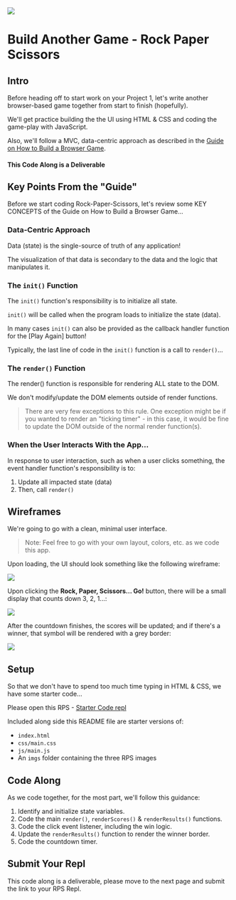 <img src="https://i.imgur.com/cIz3Qx8.png">

# Build Another Game - Rock Paper Scissors

## Intro

Before heading off to start work on your Project 1, let's write another browser-based game together from start to finish (hopefully).

We'll get practice building the the UI using HTML & CSS and coding the game-play with JavaScript.

Also, we'll follow a MVC, data-centric approach as described in the [Guide on How to Build a Browser Game](https://gist.github.com/jim-clark/6f1919291f6007b2c0b2c93d925d6bac).

#### This Code Along is a Deliverable

## Key Points From the "Guide"

Before we start coding Rock-Paper-Scissors, let's review some KEY CONCEPTS of the Guide on How to Build a Browser Game...

### Data-Centric Approach

Data (state) is the single-source of truth of any application!

The visualization of that data is secondary to the data and the logic that manipulates it.

### The `init()` Function

The `init()` function's responsibility is to initialize all state.

`init()` will be called when the program loads to initialize the state (data).

In many cases `init()` can also be provided as the callback handler function for the [Play Again] button!

Typically, the last line of code in the `init()` function is a call to `render()`...

### The `render()` Function

The render() function is responsible for rendering ALL state to the DOM.

We don't modify/update the DOM elements outside of render functions.

> There are very few exceptions to this rule. One exception might be if you wanted to render an "ticking timer" - in this case, it would be fine to update the DOM outside of the normal render function(s).

### When the User Interacts With the App...

In response to user interaction, such as when a user clicks something, the event handler function's responsibility is to:

1. Update all impacted state (data)
2. Then, call `render()`

## Wireframes

We're going to go with a clean, minimal user interface.

> Note: Feel free to go with your own layout, colors, etc. as we code this app.

Upon loading, the UI should look something like the following wireframe:

<img src="https://i.imgur.com/Xq6Ar1L.png">

Upon clicking the **Rock, Paper, Scissors... Go!** button, there will be a small display that counts down 3, 2, 1...:

<img src="https://i.imgur.com/LbUq0Ia.png">

After the countdown finishes, the scores will be updated; and if there's a winner, that symbol will be rendered with a grey border:

<img src="https://i.imgur.com/mJe7SQW.png">

## Setup

So that we don't have to spend too much time typing in HTML & CSS, we have some starter code...

Please open this RPS - [Starter Code repl](https://replit.com/@SEIStudent/RPS-Starter-Code#index.html)

Included along side this README file are starter versions of:
- `index.html`
- `css/main.css`
- `js/main.js`
- An `imgs` folder containing the three RPS images

## Code Along

As we code together, for the most part, we'll follow this guidance:

1. Identify and initialize state variables.
2. Code the main `render()`, `renderScores()` & `renderResults()` functions.
3. Code the click event listener, including the win logic.
4. Update the `renderResults()` function to render the winner border.
5. Code the countdown timer.

## Submit Your Repl

This code along is a deliverable, please move to the next page and submit the link to your RPS Repl.


